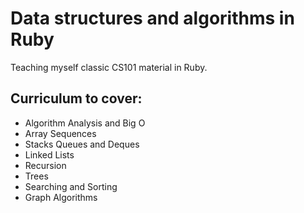 # Data structures and algorithms in Ruby

Teaching myself classic CS101 material in Ruby.

## Curriculum to cover:

* Algorithm Analysis and Big O
* Array Sequences
* Stacks Queues and Deques
* Linked Lists
* Recursion
* Trees
* Searching and Sorting
* Graph Algorithms
